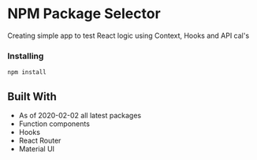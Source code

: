 # NPM Package Selector

Creating simple app to test React logic using Context, Hooks and API cal's

### Installing

```
npm install
```

## Built With

- As of 2020-02-02 all latest packages
- Function components
- Hooks
- React Router
- Material UI
